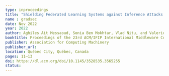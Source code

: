 ```yaml
---
type: inproceedings
title: "Shielding Federated Learning Systems against Inference Attacks with ARM TrustZone"
name : gradsec
date: Nov 2022
year: 2022
author: Aghiles Ait Messaoud, Sonia Ben Mokhtar, Vlad Nitu, and Valerio Schiavoni
booktitle: Proceedings of the 23rd ACM/IFIP International Middleware Conference (Middleware '22)
publisher: Association for Computing Machinery
publisher_url: 
location: Québec City, Québec, Canada
pages: 11–13
doi: https://dl.acm.org/doi/10.1145/3528535.3565255
status:
---
```

